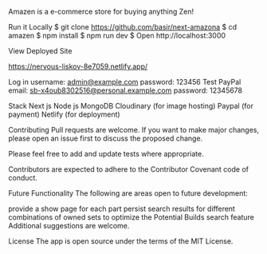 Amazen is a e-commerce store for buying anything Zen!

Run it Locally
$ git clone https://github.com/basir/next-amazona
$ cd amazen
$ npm install
$ npm run dev
$ Open http://localhost:3000


View Deployed Site

https://nervous-liskov-8e7059.netlify.app/

Log in      username: admin@example.com 
            password: 123456 
Test PayPal email: sb-x4oub8302516@personal.example.com
            password: 12345678

Stack
Next js
Node js
MongoDB
Cloudinary (for image hosting)
Paypal (for payment)
Netlify (for deployment)

Contributing
Pull requests are welcome. If you want to make major changes, please open an issue first to discuss the proposed change.

Please feel free to add and update tests where appropriate.

Contributors are expected to adhere to the Contributor Covenant code of conduct.

Future Functionality
The following are areas open to future development:

provide a show page for each part
persist search results for different combinations of owned sets to optimize the Potential Builds search feature
Additional suggestions are welcome.


License
The app is open source under the terms of the MIT License.

